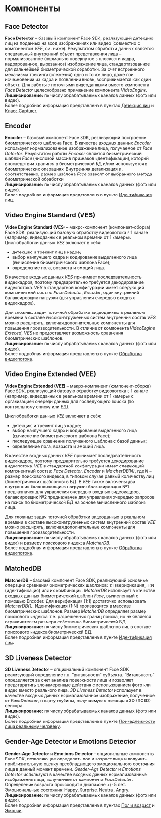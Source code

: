 # Компоненты

## Face Detector 

**Face Detector** – базовый компонент Face SDK, реализующий детекцию лиц на поданных на вход изображениях или видео (совместно с компонентом *VEE*, см. ниже). Результатом обработки данных является специальный внутренний объект представления лица – нормализованное (нормально повернутое в плоскости кадра, кадрированное, вырезанное) изображение лица, стандартизованное для дальнейшей биометрической обработки. За счет встроенного механизма трекинга (слежения) одно и то же лицо, даже при исчезновении из кадра и появлении вновь, воспринимается как один объект. Для работы с поточными видеоданными вместо компонента *Face Detector* целесообразно применение компонента *VideoEngine*.  
**Лицензирование:** по числу обрабатываемых каналов данных (фото или видео).    
Более подробная информация представлена в пунктах [Детекция лиц](development/video_stream_processing.md#tracking-faces) и [Класс Capturer](development/face_capturing.md#класс-capturer).  

## Encoder

**Encoder** – базовый компонент Face SDK, реализующий построение биометрического шаблона Face. В качестве входных данных *Encoder* использует нормализованное изображение лица, получаемое от *Face Detector*. Результатом работы *Encoder* является биометрический шаблон *Face* (числовой массив признаков идентификации), который впоследствии хранится в биометрической БД и/или используется в биометрических операциях. Внутренняя детализация и, соответственно, размер шаблона *Face* зависят от выбранного метода биометрической обработки.  
**Лицензирование:** по числу обрабатываемых каналов данных (фото или видео).  
Более подробная информация представлена в пункте [Идентификация лиц](development/face_identification.md).  

## Video Engine Standard (VES)

**Video Engine Standard (VES)** – макро-компонент (компонент-сборка) Face SDK, реализующий базовую обработку видеопотока в 1 канале (например, видеоданных в реальном времени от 1 камеры).  
Цикл обработки данных *VES* включает в себя:
* детекцию и трекинг лиц в кадре;
* выбор наилучшего кадра и кодирование выделенного лица (вычисление биометрического шаблона Face);
* определение пола, возраста и эмоций лица.  

В качестве входных данных *VES* принимает последовательность видеокадров, поэтому предварительно требуется декодирование видеопотока. *VES* в стандартной конфигурации имеет следующий компонентный состав: *Face Detector*, *Encoder*, один внутренний балансировщик нагрузки (для управления очередью входных видеокадров). 

Для сложных задач поточной обработки видеоданных в реальном времени в составе высоконагруженных систем внутренний состав *VES* можно расширять, включая дополнительные компоненты для повышения производительности. В отличие от компонента *VideoEngine Exteded*, *VES* не предоставляет возможность сравнения биометрических шаблонов.  
**Лицензирование:** по числу обрабатываемых каналов данных (фото или видео).  
Более подробная информация представлена в пункте [Обработка видеопотока](development/video_stream_processing.md).  

## Video Engine Extended (VEE)

**Video Engine Extended (VEE)** – макро-компонент (компонент-сборка) Face SDK, реализующий базовую обработку видеопотока в 1 канале (например, видеоданных в реальном времени от 1 камеры) с организацией очереди данных для последующего поиска (по контрольному списку или БД).

Цикл обработки данных *VEE* включает в себя:
* детекцию и трекинг лиц в кадре;
* выбор наилучшего кадра и кодирование выделенного лица (вычисление биометрического шаблона Face);
* последующее сравнение полученного шаблона с базой данных;
* определение пола, возраста и эмоций лица.  

В качестве входных данных *VEE* принимает последовательность видеокадров, поэтому предварительно требуется декодирование видеопотока. *VEE* в стандартной конфигурации имеет следующий компонентный состав: *Face Detector*, *Encoder* и *MatcherDB(N)*, где *N* – размер поискового индекса, в типовом случае равный количеству лиц (биометрических шаблонов) в БД. В *VEE* также включены два внутренних балансировщика нагрузки: балансировщик №1 предназначен для управления очередью входных видеокадров, балансировщик №2 предназначен для управления очередью запросов на поиск по биометрической БД на основе вычисленного шаблона лица. 

Для сложных задач поточной обработки видеоданных в реальном времени в составе высоконагруженных систем внутренний состав *VEE* можно расширять, включая дополнительные компоненты для повышения производительности.  
**Лицензирование:** по числу обрабатываемых каналов данных (фото или видео) и размеру поискового индекса *MatcherDB*.  
Более подробная информация представлена в пункте [Обработка видеопотока](development/video_stream_processing.md).  

## MatchedDB

**MatcherDB** – базовый компонент Face SDK, реализующий основные операции сравнения биометрических шаблонов: 1:1 (верификация), 1:N (идентификация) или их комбинации. *MatcherDB* использует в качестве входных данных биометрический шаблон *Face*, вычисленный с помощью Encoder. Для верификации (1:1) достаточно использовать *MatcherDB(1)*. Идентификация (1:N) производится в массиве биометрических шаблонов. Размер *MatcherDB* определяет размер поискового индекса, т.е. разрешенных границ поиска, но не является ограничителем размера собственно биометрической БД.  
**Лицензирование:** по числу биометрических шаблонов лиц в составе поискового индекса биометрической БД.  
Более подробная информация представлена в пункте [Идентификация лиц](development/face_identification.md).  

## 3D Liveness Detector

**3D Liveness Detector** – опциональный компонент Face SDK, реализующий определение т.н. “витальности” субъекта. “Витальность” определяется за счет анализа поверхности лица и позволяет предотвратить злонамеренные действия с использованием фото или видео вместо реального лица. *3D Liveness Detector* использует в качестве входных данных нормализованное изображение, полученное от *FaceDetector*, и карту глубины, получаемую с помощью 3D (RGBD) сенсора.  
**Лицензирование:** по числу обрабатываемых каналов данных (фото или видео).  
Более подробная информация представлена в пункте [Принадлежность лица реальному человеку](development/face_estimation.md#принадлежность-лица-реальному-человеку).  

## Gender-Age Detector и Emotions Detector

**Gender-Age Detector** и **Emotions Detector** – опциональные компоненты Face SDK, позволяющие определить пол и возраст лица и получить приблизительную оценку преобладающего эмоционального состояния лица в данный момент времени. *Gender-Age Detector* и *Emotions Detector* используют в качестве входных данных нормализованные изображения лица, полученные от компонента *FaceDetector*. Определение возраста происходит в диапазоне +/- 5 лет. Эмоциональные состояния: Happy, Surprise, Neutral, Angry.  
**Лицензирование:** по числу обрабатываемых каналов данных (фото или видео).  
Более подробная информация представлена в пунктах [Пол и возраст](development/face_estimation.md#пол-и-возраст) и [Эмоции](development/face_estimation.md#эмоции).  
